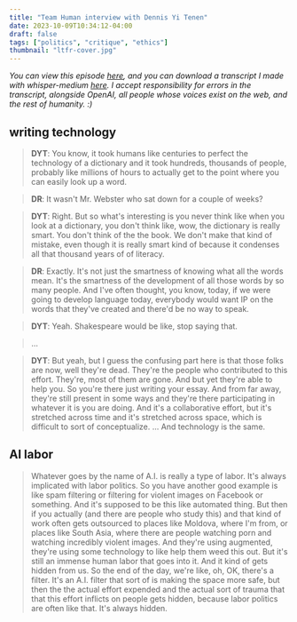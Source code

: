 ```yaml
---
title: "Team Human interview with Dennis Yi Tenen"
date: 2023-10-09T10:34:12-04:00
draft: false
tags: ["politics", "critique", "ethics"]
thumbnail: "ltfr-cover.jpg"
---
```


*You can view this episode [here](https://www.teamhuman.fm/episodes/265-dennis-yi-tenen), and you can download a transcript I made with whisper-medium [here](https://dl.kylrth.com/teamhuman_tenen.txt). I accept responsibility for errors in the transcript, alongside OpenAI, all people whose voices exist on the web, and the rest of humanity. :)*

## writing technology

> **DYT**: You know, it took humans like centuries to perfect the technology of a dictionary and it took hundreds, thousands of people, probably like millions of hours to actually get to the point where you can easily look up a word.

> **DR**: It wasn't Mr. Webster who sat down for a couple of weeks?

> **DYT**: Right. But so what's interesting is you never think like when you look at a dictionary, you don't think like, wow, the dictionary is really smart. You don't think of the the book. We don't make that kind of mistake, even though it is really smart kind of because it condenses all that thousand years of of literacy.

> **DR**: Exactly. It's not just the smartness of knowing what all the words mean. It's the smartness of the development of all those words by so many people. And I've often thought, you know, today, if we were going to develop language today, everybody would want IP on the words that they've created and there'd be no way to speak.

> **DYT**: Yeah. Shakespeare would be like, stop saying that.

> ...

> **DYT**: But yeah, but I guess the confusing part here is that those folks are now, well they're dead. They're the people who contributed to this effort. They're, most of them are gone. And but yet they're able to help you. So you're there just writing your essay. And from far away, they're still present in some ways and they're there participating in whatever it is you are doing. And it's a collaborative effort, but it's stretched across time and it's stretched across space, which is difficult to sort of conceptualize. ... And technology is the same.

## AI labor

> Whatever goes by the name of A.I. is really a type of labor. It's always implicated with labor politics. So you have another good example is like spam filtering or filtering for violent images on Facebook or something. And it's supposed to be this like automated thing. But then if you actually (and there are people who study this) and that kind of work often gets outsourced to places like Moldova, where I'm from, or places like South Asia, where there are people watching porn and watching incredibly violent images. And they're using augmented, they're using some technology to like help them weed this out. But it's still an immense human labor that goes into it. And it kind of gets hidden from us. So the end of the day, we're like, oh, OK, there's a filter. It's an A.I. filter that sort of is making the space more safe, but then the the actual effort expended and the actual sort of trauma that that this effort inflicts on people gets hidden, because labor politics are often like that. It's always hidden.
